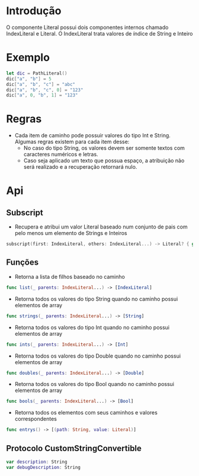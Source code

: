# Introdução

O componente Literal possui dois componentes internos chamado IndexLiteral e Literal. O IndexLiteral trata valores de índice de String e Inteiro

# Exemplo

```swift
let dic = PathLiteral()
dic["a", "b"] = 5
dic["a", "b", "c"] = "abc"
dic["a", "b", "c", 0] = "123"
dic["a", 0, "b", 1] = "123"
```

# Regras 

* Cada item de caminho pode possuir valores do tipo Int e String. Algumas regras existem para cada item desse: 
	* No caso do tipo String, os valores devem ser somente textos com caracteres numéricos e letras. 
	* Caso seja aplicado um texto que possua espaço, a atribuição não será realizado e a recuperação retornará nulo.

# Api

## Subscript

* Recupera e atribui um valor Literal baseado num conjunto de pais com pelo menos um elemento de Strings e Inteiros

```swift
subscript(first: IndexLiteral, others: IndexLiteral...) -> Literal? { get set }
```

## Funções

* Retorna a lista de filhos baseado no caminho

```swift
func list(_ parents: IndexLiteral...) -> [IndexLiteral]
```

* Retorna todos os valores do tipo String quando no caminho possui elementos de array

```swift
func strings(_ parents: IndexLiteral...) -> [String]
```

* Retorna todos os valores do tipo Int quando no caminho possui elementos de array

```swift
func ints(_ parents: IndexLiteral...) -> [Int]
```

* Retorna todos os valores do tipo Double quando no caminho possui elementos de array

```swift
func doubles(_ parents: IndexLiteral...) -> [Double] 
```

* Retorna todos os valores do tipo Bool quando no caminho possui elementos de array

```swift
func bools(_ parents: IndexLiteral...) -> [Bool]
```

* Retorna todos os elementos com seus caminhos e valores correspondentes

```swift
func entrys() -> [(path: String, value: Literal)]
```

## Protocolo CustomStringConvertible

```swift
var description: String
var debugDescription: String
```





